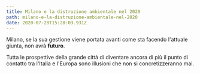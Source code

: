 ```yaml
---
title: Milano e la distruzione ambientale nel 2020
path: milano-e-la-distruzione-ambientale-nel-2020
date: 2020-07-28T15:28:03.931Z
---
```

Milano, se la sua gestione viene portata avanti come sta facendo l'attuale giunta, non avrà **futuro**.

Tutta le prospettive della grande città di diventare ancora di più il punto di contatto tra l'Italia e l'Europa sono illusioni che non si concretizzeranno mai.
